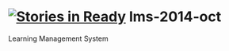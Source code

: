 [![Stories in Ready](https://badge.waffle.io/startersacademy/lms-2014-oct.png?label=ready&title=Ready)](https://waffle.io/startersacademy/lms-2014-oct)
lms-2014-oct
============

Learning Management System
